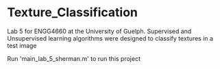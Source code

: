# Texture_Classification
Lab 5 for ENGG4660 at the University of Guelph.  Supervised and Unsupervised learning algorithms were designed to classify textures in a test image

Run 'main_lab_5_sherman.m' to run this project
